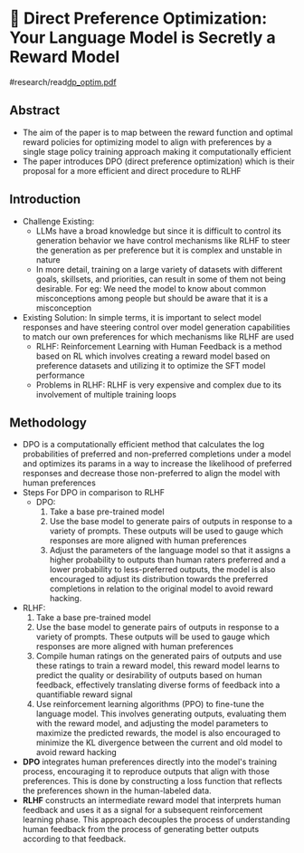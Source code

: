 # 🤑 Direct Preference Optimization: Your Language Model is Secretly a Reward Model
#research/read[dp_optim.pdf](%F0%9F%A4%91%20Direct%20Preference%20Optimization%20Your%20Language%20Model%20is%20Secretly%20a%20Reward%20Model/dp_optim.pdf)<!-- {"embed":"true", "preview":"true"} -->
## Abstract
* The aim of the paper is to map between the reward function and optimal reward policies for optimizing model to align with preferences by a single stage policy training approach making it computationally efficient
* The paper introduces DPO (direct preference optimization) which is their proposal for a more efficient and direct procedure to RLHF

## Introduction
* Challenge Existing: 
  * LLMs have a broad knowledge but since it is difficult to control its generation behavior we have control mechanisms like RLHF to steer the generation as per preference but it is complex and unstable in nature
  * In more detail, training on a large variety of datasets with different goals, skillsets, and priorities, can result in some of them not being desirable. For eg: We need the model to know about common misconceptions among people but should be aware that it is a misconception
* Existing Solution: In simple terms, it is important to select model responses and have steering control over model generation capabilities to match our own preferences for which mechanisms like RLHF are used
  * RLHF: Reinforcement Learning with Human Feedback is a method based on RL which involves creating a reward model based on preference datasets and utilizing it to optimize the SFT model performance
  * Problems in RLHF: RLHF is very expensive and complex due to its involvement of multiple training loops

## Methodology
* DPO is a computationally efficient method that calculates the log probabilities of preferred and non-preferred completions under a model and optimizes its params in a way to increase the likelihood of preferred responses and decrease those non-preferred to align the model with human preferences
* Steps For DPO in comparison to RLHF
  * DPO:
    1. Take a base pre-trained model
    2. Use the base model to generate pairs of outputs in response to a variety of prompts. These outputs will be used to gauge which responses are more aligned with human preferences
    3. Adjust the parameters of the language model so that it assigns a higher probability to outputs than human raters preferred and a lower probability to less-preferred outputs, the model is also encouraged to adjust its distribution towards the preferred completions in relation to the original model to avoid reward hacking.
* RLHF:
  1. Take a base pre-trained model
  2. Use the base model to generate pairs of outputs in response to a variety of prompts. These outputs will be used to gauge which responses are more aligned with human preferences
  3. Compile human ratings on the generated pairs of outputs and use these ratings to train a reward model, this reward model learns to predict the quality or desirability of outputs based on human feedback, effectively translating diverse forms of feedback into a quantifiable reward signal
  4. Use reinforcement learning algorithms (PPO) to fine-tune the language model. This involves generating outputs, evaluating them with the reward model, and adjusting the model parameters to maximize the predicted rewards, the model is also encouraged to minimize the KL divergence between the current and old model to avoid reward hacking
* **DPO** integrates human preferences directly into the model's training process, encouraging it to reproduce outputs that align with those preferences. This is done by constructing a loss function that reflects the preferences shown in the human-labeled data.
* **RLHF** constructs an intermediate reward model that interprets human feedback and uses it as a signal for a subsequent reinforcement learning phase. This approach decouples the process of understanding human feedback from the process of generating better outputs according to that feedback.
